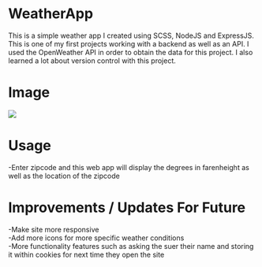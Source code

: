 # WeatherApp
This is a simple weather app I created using SCSS, NodeJS and ExpressJS. This is one of my first projects working with a backend as well as an API. I used the OpenWeather API in order to obtain the data for this project. I also learned a lot about version control with this project.

# Image
<img src="https://cdn.discordapp.com/attachments/322439749904236545/971209379988766802/unknown.png"/>

# Usage
-Enter zipcode and this web app will display the degrees in farenheight as well as the location of the zipcode

# Improvements / Updates For Future
-Make site more responsive\
-Add more icons for more specific weather conditions\
-More functionality features such as asking the suer their name and storing it within cookies for next time they open the site


